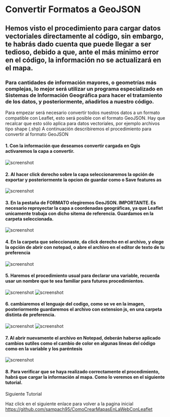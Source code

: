 # Convertir Formatos a GeoJSON
## Hemos visto el procedimiento para cargar datos vectoriales directamente al código, sin embargo, te habrás dado cuenta que puede llegar a ser tedioso, debido a que, ante el más mínimo error en el código, la información no se actualizará en el mapa. 

### Para cantidades de información mayores, o geometrías más complejas, lo mejor será utilizar un programa especializado en Sistemas de Información Geográfica para hacer el tratamiento de los datos, y posteriormente, añadirlos a nuestro código. 

Para empezar será necesario convertir todos nuestros datos a un formato compatible con Leaflet, esto será posible con el formato GeoJSON. Hay que recalcar que esto sólo aplica para datos vectoriales, por ejemplo archivos tipo shape (.shp)
A continuación describiremos el procedimiento para convertir al formato GeoJSON

#### 1. Con la información que deseamos convertir cargada en Qgis activaremos la capa a convertir.
![screenshot](https://raw.githubusercontent.com/sampach95/ConvertirFormatosAGeoJSON/master/img/Imagen1.png )
#### 2. Al hacer click derecho sobre la capa seleccionaremos la opción de exportar y posteriormente la opcion de guardar como o Save features as
![screenshot](https://raw.githubusercontent.com/sampach95/ConvertirFormatosAGeoJSON/master/img/Imagen2.png )
#### 3. En la pestaña de FORMATO elegiremos GeoJSON. IMPORTANTE. Es necesario reproyectar la capa a coordenadas geográficas, ya que Leaflet unicamente trabaja con dicho sitema de referencia. Guardamos en la carpeta seleccionada.
![screenshot](https://raw.githubusercontent.com/sampach95/ConvertirFormatosAGeoJSON/master/img/Imagen3.png )
#### 4. En la carpeta que seleccionaste, da click derecho en el archivo, y elege la opción de abrir con notepad, o abre el archivo en el editor de texto de tu preferencia
![screenshot](https://raw.githubusercontent.com/sampach95/ConvertirFormatosAGeoJSON/master/img/Imagen4.png )
#### 5. Haremos el procedimiento usual para declarar una variable, recuerda usar un nombre que te sea familiar para futuros procedimientos.
![screenshot](https://raw.githubusercontent.com/sampach95/ConvertirFormatosAGeoJSON/master/img/Imagen5.png )
![screenshot](https://raw.githubusercontent.com/sampach95/ConvertirFormatosAGeoJSON/master/img/Imagen6.png )
#### 6. cambiaremos el lenguaje del codigo, como se ve en la imagen, posteriormente guardaremos el archivo con extension js, en una carpeta distinta de preferencia.
![screenshot](https://raw.githubusercontent.com/sampach95/ConvertirFormatosAGeoJSON/master/img/Imagen7.png )
![screenshot](https://raw.githubusercontent.com/sampach95/ConvertirFormatosAGeoJSON/master/img/Imagen8.png )
#### 7. Al abrir nuevamente el archivo en Notepad, deberán haberse aplicado cambios sutiles como el cambio de color en algunas líneas del código como en la variable y los paréntesis
![screenshot](https://raw.githubusercontent.com/sampach95/ConvertirFormatosAGeoJSON/master/img/Imagen9.png )
#### 8. Para verificar que se haya realizado correctamente el procedimiento, habrá que cargar la información al mapa. Como lo veremos en el siguiente tutorial.

Siguiente Tutorial

Haz click en el siguiente enlace para volver a la pagina inicial
https://github.com/sampach95/ComoCrearMapasEnLaWebConLeaflet



